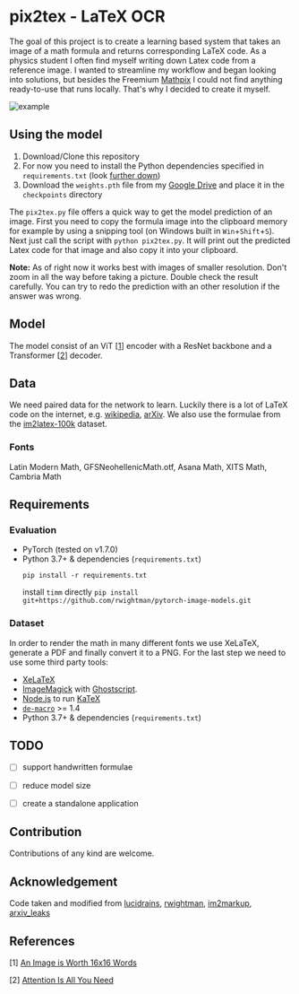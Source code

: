 # pix2tex - LaTeX OCR
The goal of this project is to create a learning based system that takes an image of a math formula and returns corresponding LaTeX code. As a physics student I often find myself writing down Latex code from a reference image. I wanted to streamline my workflow and began looking into solutions, but besides the Freemium [Mathpix](https://mathpix.com/) I could not find anything ready-to-use that runs locally. That's why I decided to create it myself.

![example](https://user-images.githubusercontent.com/55287601/108632920-9ed7c780-7471-11eb-9666-c5891a4303d0.png)

## Using the model
1. Download/Clone this repository
2. For now you need to install the Python dependencies specified in `requirements.txt` (look [further down](https://github.com/lukas-blecher/LaTeX-OCR#Requirements))
3. Download the `weights.pth` file from my [Google Drive](https://drive.google.com/drive/folders/1cgmyiaT5uwQJY2pB0ngebuTcK5ivKXIb) and place it in the `checkpoints` directory

The `pix2tex.py` file offers a quick way to get the model prediction of an image. First you need to copy the formula image into the clipboard memory for example by using a snipping tool (on Windows built in `Win`+`Shift`+`S`). Next just call the script with `python pix2tex.py`. It will print out the predicted Latex code for that image and also copy it into your clipboard.

**Note:** As of right now it works best with images of smaller resolution. Don't zoom in all the way before taking a picture. Double check the result carefully. You can try to redo the prediction with an other resolution if the answer was wrong.

## Model
The model consist of an ViT [[1](https://arxiv.org/abs/2010.11929)] encoder with a ResNet backbone and a Transformer [[2](https://arxiv.org/abs/1706.03762)] decoder.

## Data
We need paired data for the network to learn. Luckily there is a lot of LaTeX code on the internet, e.g. [wikipedia](www.wikipedia.org), [arXiv](www.arxiv.org). We also use the formulae from the [im2latex-100k](https://zenodo.org/record/56198#.V2px0jXT6eA) dataset.

### Fonts
Latin Modern Math, GFSNeohellenicMath.otf, Asana Math, XITS Math, Cambria Math

## Requirements
### Evaluation
* PyTorch (tested on v1.7.0)
* Python 3.7+ & dependencies (`requirements.txt`)
  ```
  pip install -r requirements.txt
  ```
  install `timm` directly `pip install git+https://github.com/rwightman/pytorch-image-models.git`
### Dataset
In order to render the math in many different fonts we use  XeLaTeX, generate a PDF and finally convert it to a PNG. For the last step we need to use some third party tools: 
* [XeLaTeX](https://www.ctan.org/pkg/xetex)
* [ImageMagick](https://imagemagick.org/) with [Ghostscript](https://www.ghostscript.com/index.html).
* [Node.js](https://nodejs.org/) to run [KaTeX](https://github.com/KaTeX/KaTeX)
* [`de-macro`](https://www.ctan.org/pkg/de-macro) >= 1.4
* Python 3.7+ & dependencies (`requirements.txt`)

## TODO
- [ ] support handwritten formulae
- [ ] reduce model size
- [ ] create a standalone application


## Contribution
Contributions of any kind are welcome.

## Acknowledgement
Code taken and modified from [lucidrains](https://github.com/lucidrains), [rwightman](https://github.com/rwightman/pytorch-image-models), [im2markup](https://github.com/harvardnlp/im2markup), [arxiv_leaks](https://github.com/soskek/arxiv_leaks)

## References
[1] [An Image is Worth 16x16 Words](https://arxiv.org/abs/2010.11929)

[2] [Attention Is All You Need](https://arxiv.org/abs/1706.03762)
